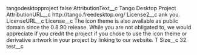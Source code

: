 <?xml version="1.0" encoding="UTF-8"?>
<CustomMetadata xmlns="http://soap.sforce.com/2006/04/metadata" xmlns:xsi="http://www.w3.org/2001/XMLSchema-instance" xmlns:xsd="http://www.w3.org/2001/XMLSchema">
    <label>tangodesktopproject</label>
    <protected>false</protected>
    <values>
        <field>AttributionText__c</field>
        <value xsi:type="xsd:string">Tango Desktop Project</value>
    </values>
    <values>
        <field>AttributionURL__c</field>
        <value xsi:type="xsd:string">http://tango.freedesktop.org/</value>
    </values>
    <values>
        <field>License2__c</field>
        <value xsi:type="xsd:string">ank you.</value>
    </values>
    <values>
        <field>LicenseURL__c</field>
        <value xsi:nil="true"/>
    </values>
    <values>
        <field>License__c</field>
        <value xsi:type="xsd:string">The icon theme is also available as public domain since the 0.8.90 release. While you are not obligated to, we would appreciate if you credit the project if you chose to use the icon theme or derivative artwork in your project by linking to our website. T</value>
    </values>
    <values>
        <field>Size__c</field>
        <value xsi:type="xsd:string">32</value>
    </values>
    <values>
        <field>test__c</field>
        <value xsi:nil="true"/>
    </values>
</CustomMetadata>
